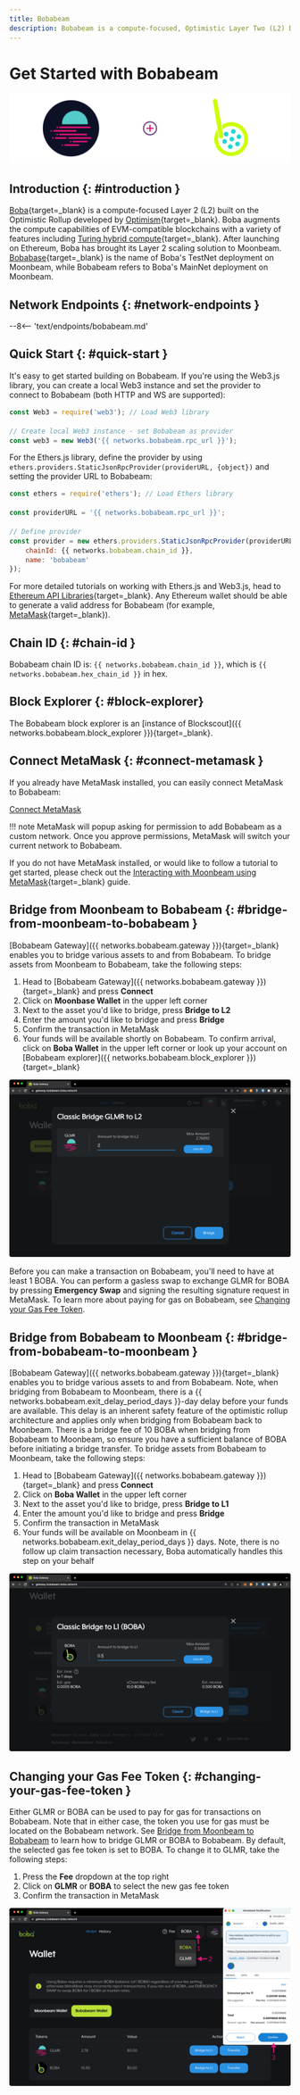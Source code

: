 ```yaml
---
title: Bobabeam
description: Bobabeam is a compute-focused, Optimistic Layer Two (L2) Deployment on Moonbeam. Follow this tutorial to connect to Bobabeam.
---
```


# Get Started with Bobabeam

![Bobabeam Banner](/images/builders/get-started/networks/bobabeam/bobabeam-banner.png)

## Introduction {: #introduction }

[Boba](https://boba.network/){target=_blank} is a compute-focused Layer 2 (L2) built on the Optimistic Rollup developed by [Optimism](https://www.optimism.io/){target=_blank}. Boba augments the compute capabilities of EVM-compatible blockchains with a variety of features including [Turing hybrid compute](https://docs.boba.network/turing/turing){target=_blank}. After launching on Ethereum, Boba has brought its Layer 2 scaling solution to Moonbeam. [Bobabase](/builders/get-started/networks/layer2/bobabase){target=_blank} is the name of Boba's TestNet deployment on Moonbeam, while Bobabeam refers to Boba's MainNet deployment on Moonbeam.

## Network Endpoints {: #network-endpoints }

--8<-- 'text/endpoints/bobabeam.md'

## Quick Start {: #quick-start } 

It's easy to get started building on Bobabeam. If you're using the Web3.js library, you can create a local Web3 instance and set the provider to connect to Bobabeam (both HTTP and WS are supported):

```js
const Web3 = require('web3'); // Load Web3 library

// Create local Web3 instance - set Bobabeam as provider
const web3 = new Web3('{{ networks.bobabeam.rpc_url }}');
```

For the Ethers.js library, define the provider by using `ethers.providers.StaticJsonRpcProvider(providerURL, {object})` and setting the provider URL to Bobabeam:

```js
const ethers = require('ethers'); // Load Ethers library

const providerURL = '{{ networks.bobabeam.rpc_url }}';

// Define provider
const provider = new ethers.providers.StaticJsonRpcProvider(providerURL, {
    chainId: {{ networks.bobabeam.chain_id }},
    name: 'bobabeam'
});
```

For more detailed tutorials on working with Ethers.js and Web3.js, head to [Ethereum API Libraries](/builders/build/eth-api/libraries/){target=_blank}. Any Ethereum wallet should be able to generate a valid address for Bobabeam (for example, [MetaMask](https://metamask.io/){target=_blank}).

## Chain ID {: #chain-id } 

Bobabeam chain ID is: `{{ networks.bobabeam.chain_id }}`, which is `{{ networks.bobabeam.hex_chain_id }}` in hex.

## Block Explorer {: #block-explorer}

The Bobabeam block explorer is an [instance of Blockscout]({{ networks.bobabeam.block_explorer }}){target=_blank}.

## Connect MetaMask {: #connect-metamask }

If you already have MetaMask installed, you can easily connect MetaMask to Bobabeam:

<div class="button-wrapper">
    <a href="#" class="md-button connectMetaMask" value="bobabeam">Connect MetaMask</a>
</div>

!!! note
    MetaMask will popup asking for permission to add Bobabeam as a custom network. Once you approve permissions, MetaMask will switch your current network to Bobabeam.

If you do not have MetaMask installed, or would like to follow a tutorial to get started, please check out the [Interacting with Moonbeam using MetaMask](/tokens/connect/metamask/){target=_blank} guide.

## Bridge from Moonbeam to Bobabeam {: #bridge-from-moonbeam-to-bobabeam }

[Bobabeam Gateway]({{ networks.bobabeam.gateway }}){target=_blank} enables you to bridge various assets to and from Bobabeam. To bridge assets from Moonbeam to Bobabeam, take the following steps:

1. Head to [Bobabeam Gateway]({{ networks.bobabeam.gateway }}){target=_blank} and press **Connect**
2. Click on **Moonbase Wallet** in the upper left corner 
3. Next to the asset you'd like to bridge, press **Bridge to L2**
4. Enter the amount you'd like to bridge and press **Bridge**
5. Confirm the transaction in MetaMask
6. Your funds will be available shortly on Bobabeam. To confirm arrival, click on **Boba Wallet** in the upper left corner or look up your account on [Bobabeam explorer]({{ networks.bobabeam.block_explorer }}){target=_blank}

![Bridge to Bobabeam](/images/builders/get-started/networks/bobabeam/bobabeam-1.png)

Before you can make a transaction on Bobabeam, you'll need to have at least 1 BOBA. You can perform a gasless swap to exchange GLMR for BOBA by pressing **Emergency Swap** and signing the resulting signature request in MetaMask. To learn more about paying for gas on Bobabeam, see [Changing your Gas Fee Token](#changing-your-gas-fee-token).

## Bridge from Bobabeam to Moonbeam {: #bridge-from-bobabeam-to-moonbeam }

[Bobabeam Gateway]({{ networks.bobabeam.gateway }}){target=_blank} enables you to bridge various assets to and from Bobabeam. Note, when bridging from Bobabeam to Moonbeam, there is a {{ networks.bobabeam.exit_delay_period_days }}-day delay before your funds are available. This delay is an inherent safety feature of the optimistic rollup architecture and applies only when bridging from Bobabeam back to Moonbeam. There is a bridge fee of 10 BOBA when bridging from Bobabeam to Moonbeam, so ensure you have a sufficient balance of BOBA before initiating a bridge transfer. To bridge assets from Bobabeam to Moonbeam, take the following steps:

1. Head to [Bobabeam Gateway]({{ networks.bobabeam.gateway }}){target=_blank} and press **Connect**
2. Click on **Boba Wallet** in the upper left corner
3. Next to the asset you'd like to bridge, press **Bridge to L1** 
4. Enter the amount you'd like to bridge and press **Bridge**
5. Confirm the transaction in MetaMask
6. Your funds will be available on Moonbeam in {{ networks.bobabeam.exit_delay_period_days }} days. Note, there is no follow up claim transaction necessary, Boba automatically handles this step on your behalf

![Bridge to Moonbeam](/images/builders/get-started/networks/bobabeam/bobabeam-2.png)

## Changing your Gas Fee Token {: #changing-your-gas-fee-token }

Either GLMR or BOBA can be used to pay for gas for transactions on Bobabeam. Note that in either case, the token you use for gas must be located on the Bobabeam network. See [Bridge from Moonbeam to Bobabeam](#bridge-from-moonbeam-to-bobabeam) to learn how to bridge GLMR or BOBA to Bobabeam. By default, the selected gas fee token is set to BOBA. To change it to GLMR, take the following steps:

1. Press the **Fee** dropdown at the top right
2. Click on **GLMR** or **BOBA** to select the new gas fee token 
3. Confirm the transaction in MetaMask

![Change gas fee token](/images/builders/get-started/networks/bobabeam/bobabeam-3.png)